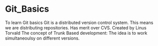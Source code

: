 # Git_Basics
To learn Git basics
Git is a distributed version control system. This means we are distributing repositories. Has merit over CVS.
Created by Linus Torvald
The concept of Trunk Based development: The idea is to work simultaneoulsy on different versions.
